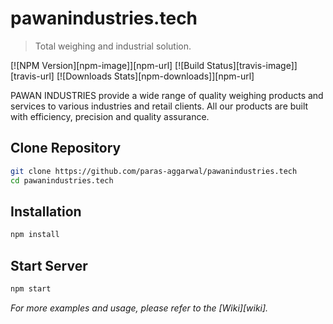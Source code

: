 # pawanindustries.tech
> Total weighing and industrial solution.

[![NPM Version][npm-image]][npm-url]
[![Build Status][travis-image]][travis-url]
[![Downloads Stats][npm-downloads]][npm-url]

PAWAN INDUSTRIES provide a wide range of quality weighing products and services to various industries and retail clients. All our products are built with efficiency, precision and quality assurance.

## Clone Repository

```sh
git clone https://github.com/paras-aggarwal/pawanindustries.tech
cd pawanindustries.tech
```

## Installation

```sh
npm install
```

## Start Server

```sh
npm start
```

_For more examples and usage, please refer to the [Wiki][wiki]._

